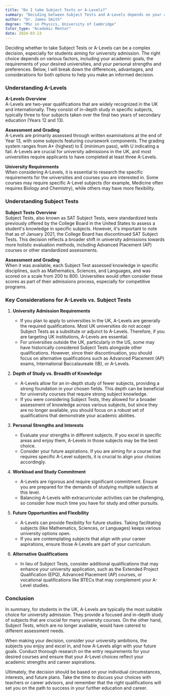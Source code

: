 ```yaml
---
title: "Do I take Subject Tests or A-Levels?"
summary: "Deciding between Subject Tests and A-Levels depends on your academic goals, university requirements, and personal strengths. Make an informed choice."
author: "Dr. James Smith"
degree: "MSc in Physics, University of Cambridge"
tutor_type: "Academic Mentor"
date: 2024-03-23
---
```


Deciding whether to take Subject Tests or A-Levels can be a complex decision, especially for students aiming for university admission. The right choice depends on various factors, including your academic goals, the requirements of your desired universities, and your personal strengths and preferences. Below, I will break down the differences, advantages, and considerations for both options to help you make an informed decision.

### Understanding A-Levels

**A-Levels Overview**  
A-Levels are two-year qualifications that are widely recognized in the UK and internationally. They consist of in-depth study in specific subjects, typically three to four subjects taken over the final two years of secondary education (Years 12 and 13).

**Assessment and Grading**  
A-Levels are primarily assessed through written examinations at the end of Year 13, with some subjects featuring coursework components. The grading system ranges from A* (highest) to E (minimum pass), with U indicating a fail. A-Levels are crucial for university admissions in the UK, and most universities require applicants to have completed at least three A-Levels.

**University Requirements**  
When considering A-Levels, it is essential to research the specific requirements for the universities and courses you are interested in. Some courses may require specific A-Level subjects (for example, Medicine often requires Biology and Chemistry), while others may have more flexibility.

### Understanding Subject Tests

**Subject Tests Overview**  
Subject Tests, also known as SAT Subject Tests, were standardized tests previously offered by the College Board in the United States to assess a student's knowledge in specific subjects. However, it's important to note that as of January 2021, the College Board has discontinued SAT Subject Tests. This decision reflects a broader shift in university admissions towards more holistic evaluation methods, including Advanced Placement (AP) courses or other standardized assessments.

**Assessment and Grading**  
When it was available, each Subject Test assessed knowledge in specific disciplines, such as Mathematics, Sciences, and Languages, and was scored on a scale from 200 to 800. Universities would often consider these scores as part of their admissions process, especially for competitive programs.

### Key Considerations for A-Levels vs. Subject Tests

1. **University Admission Requirements**  
   - If you plan to apply to universities in the UK, A-Levels are generally the required qualifications. Most UK universities do not accept Subject Tests as a substitute or adjunct to A-Levels. Therefore, if you are targeting UK institutions, A-Levels are essential.
   - For universities outside the UK, particularly in the US, some may have historically considered Subject Tests alongside other qualifications. However, since their discontinuation, you should focus on alternative qualifications such as Advanced Placement (AP) exams, International Baccalaureate (IB), or A-Levels.

2. **Depth of Study vs. Breadth of Knowledge**  
   - A-Levels allow for an in-depth study of fewer subjects, providing a strong foundation in your chosen fields. This depth can be beneficial for university courses that require strong subject knowledge.
   - If you were considering Subject Tests, they allowed for a broader assessment of knowledge across various subjects, but since they are no longer available, you should focus on a robust set of qualifications that demonstrate your academic abilities.

3. **Personal Strengths and Interests**  
   - Evaluate your strengths in different subjects. If you excel in specific areas and enjoy them, A-Levels in those subjects may be the best choice.
   - Consider your future aspirations. If you are aiming for a course that requires specific A-Level subjects, it is crucial to align your choices accordingly.

4. **Workload and Study Commitment**  
   - A-Levels are rigorous and require significant commitment. Ensure you are prepared for the demands of studying multiple subjects at this level.
   - Balancing A-Levels with extracurricular activities can be challenging, so consider how much time you have for study and other pursuits.

5. **Future Opportunities and Flexibility**  
   - A-Levels can provide flexibility for future studies. Taking facilitating subjects (like Mathematics, Sciences, or Languages) keeps various university options open.
   - If you are contemplating subjects that align with your career aspirations, ensure those A-Levels are part of your curriculum.

6. **Alternative Qualifications**  
   - In lieu of Subject Tests, consider additional qualifications that may enhance your university application, such as the Extended Project Qualification (EPQ), Advanced Placement (AP) courses, or vocational qualifications like BTECs that may complement your A-Level studies.

### Conclusion

In summary, for students in the UK, A-Levels are typically the most suitable choice for university admission. They provide a focused and in-depth study of subjects that are crucial for many university courses. On the other hand, Subject Tests, which are no longer available, would have catered to different assessment needs. 

When making your decision, consider your university ambitions, the subjects you enjoy and excel in, and how A-Levels align with your future goals. Conduct thorough research on the entry requirements for your desired courses and ensure that your A-Level choices reflect your academic strengths and career aspirations.

Ultimately, the decision should be based on your individual circumstances, interests, and future plans. Take the time to discuss your choices with teachers or career advisors, and remember that the right qualifications will set you on the path to success in your further education and career.
    
